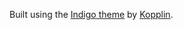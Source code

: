 Built using the <a href="https://github.com/sergiokopplin/indigo">Indigo theme</a> by <a href="https://github.com/sergiokopplin">Kopplin</a>.
